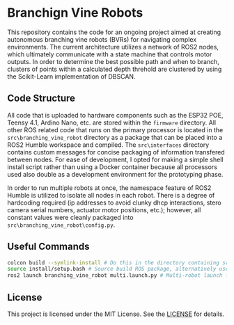 # Branchign Vine Robots

This repository contains the code for an ongoing project aimed at creating autonomous branching vine robots (BVRs) for navigating complex environments. The current architecture utilizes a network of ROS2 nodes, which ultimately communicate with a state machine that controls motor outputs. In order to determine the best possible path and when to branch, clusters of points within a calculated depth threhold are clustered by using the Scikit-Learn implementation of DBSCAN. 

## Code Structure

All code that is uploaded to hardware components such as the ESP32 POE, Teensy 4.1, Ardino Nano, etc. are stored within the `firmware` directory. All other ROS related code that runs on the primary processor is located in the `src\branching_vine_robot` directory as a package that can be placed into a ROS2 Humble workspace and compiled. The `src\interfaces` directory contains custom messages for concise packaging of information transfered between nodes. For ease of development, I opted for making a simple shell install script rather than using a Docker container because all processors used also double as a development environment for the prototyping phase.

In order to run multiple robots at once, the namespace feature of ROS2 Humble is utilized to isolate all nodes in each robot. There is a degree of hardcoding required (ip addresses to avoid clunky dhcp interactions, stero camera serial numbers, actuator motor positions, etc.); however, all constant values were cleanly packaged into `src\branching_vine_robot\config.py`.

## Useful Commands

```bash
colcon build --symlink-install # Do this in the directory containing src
source install/setup.bash # Source build ROS package, alternatively use setup.sh
ros2 launch branching_vine_robot multi.launch.py # Multi-robot launch file
```

## License

This project is licensed under the MIT License. See the [LICENSE](LICENSE) for details.